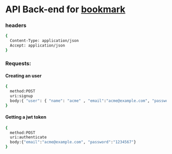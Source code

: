 
# API Back-end for [bookmark](https://github.com/djaircarvalho/bookmark)

### headers

```sh
{
  Content-Type: application/json
  Accept: application/json
}
```

### Requests:

#### Creating an user
```sh
{
  method:POST
  uri:signup
  body:{ "user": { "name": "acme" , "email":"acme@example.com", "password":"1234567",  "password_confirmation":"1234567" } }
}
```
#### Getting a jwt token
```sh
{
  method:POST
  uri:authenticate
  body:{"email":"acme@example.com", "password":"1234567"}
}
```
